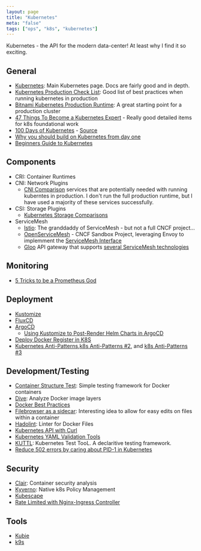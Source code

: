 ```yaml
---
layout: page
title: "Kubernetes"
meta: "false"
tags: ["ops", "k8s", "kubernetes"]
---
```

Kubernetes - the API for the modern data-center!  At least why I find it so exciting.

## General

- [Kubernetes](https://kubernetes.io/): Main Kubernetes page.  Docs are fairly
good and in depth.
- [Kubernetes Production Check List](https://learnk8s.io/production-best-practices/): Good list of best practices when running kubernetes in production
- [Bitnami Kubernetes Production Runtime](https://kubeprod.io/): A great starting point for a production cluster
- [47 Things To Become a Kubernetes Expert](https://ymmt2005.hatenablog.com/entry/k8s-things) - Really good detailed items for k8s foundational work
- [100 Days of Kubernetes](https://100daysofkubernetes.io/) - [Source](https://github.com/100daysofkubernetes/100DaysOfKubernetes)
- [Why you should build on Kubernetes from day one](https://stackoverflow.blog/2021/07/21/why-you-should-build-on-kubernetes-from-day-one/)
- [Beginners Guide to Kubernetes](https://towardsdatascience.com/a-beginner-friendly-introduction-to-kubernetes-540b5d63b3d7)

## Components

- CRI: Container Runtimes
- CNI: Network Plugins
  - [CNI Comparison](https://itnext.io/benchmark-results-of-kubernetes-network-plugins-cni-over-10gbit-s-network-updated-april-2019-4a9886efe9c4)
services that are potentially needed with running kuberntes in production.  I don't run the full
production runtime, but I have used a majority of these services successfully.
- CSI: Storage Plugins
  - [Kubernetes Storage Comparisons](https://medium.com/volterra-io/kubernetes-storage-performance-comparison-v2-2020-updated-1c0b69f0dcf4)
- ServiceMesh
  - [Istio](https://istio.io/): The granddaddy of ServiceMesh - but not a full CNCF project...
  - [OpenServiceMesh](https://openservicemesh.io/) - CNCF Sandbox Project, leveraging Envoy to implemment the [ServiceMesh Interface](https://smi-spec.io/)
  - [Gloo](https://github.com/solo-io/gloo) API gateway that supports [several ServiceMesh technologies](https://docs.solo.io/gloo-edge/latest/guides/integrations/service_mesh/)


## Monitoring

- [5 Tricks to be a Prometheus God](https://coralogix.com/blog/promql-tutorial-5-tricks-to-become-a-prometheus-god/)

## Deployment

- [Kustomize](https://kustomize.io/)
- [FluxCD](https://fluxcd.io/)
- [ArgoCD](https://argoproj.github.io/cd/)
  - [Using Kustomize to Post-Render Helm Charts in ArgoCD](https://dev.to/camptocamp-ops/use-kustomize-to-post-render-helm-charts-in-argocd-2ml6)
- [Deploy Docker Register in K8S](https://medium.com/swlh/deploy-your-private-docker-registry-as-a-pod-in-kubernetes-f6a489bf0180)
- [Kubernetes Anti-Patterns](https://codefresh.io/kubernetes-tutorial/kubernetes-antipatterns-1/),[k8s Anti-Patterns #2](https://codefresh.io/kubernetes-tutorial/kubernetes-antipatterns-2/), and [k8s Anti-Patterns #3](https://codefresh.io/kubernetes-tutorial/kubernetes-antipatterns-3/)

## Development/Testing

- [Container Structure Test](https://github.com/GoogleContainerTools/container-structure-test): Simple testing framework for Docker containers
- [Dive](https://github.com/wagoodman/dive): Analyze Docker image layers
- [Docker Best Practices](https://github.com/hexops/dockerfile)
- [Filebrowser as a sidecar](https://www.reddit.com/r/selfhosted/comments/piziv1/file_browser_container_sidecar_for_kubernetes/): Interesting idea to allow for easy edits on files within a container
- [Hadolint](https://github.com/hadolint/hadolint): Linter for Docker Files
- [Kubernetes API with Curl](https://blog.tilt.dev/2021/03/18/kubernetes-is-so-simple.html)
- [Kubernetes YAML Validation Tools](https://learnk8s.io/validating-kubernetes-yaml)
- [KUTTL](https://github.com/kudobuilder/kuttl): Kubernetes Test TooL.  A declaritive testing framework.
- [Reduce 502 errors by caring about PID-1 in Kubernetes](https://about.gitlab.com/blog/2022/05/17/how-we-removed-all-502-errors-by-caring-about-pid-1-in-kubernetes/)

## Security

- [Clair](https://github.com/coreos/clair): Container security analysis
- [Kyverno](https://kyverno.io/): Native k8s Policy Management
- [Kubescape](https://hub.armosec.io/docs/repository-scanning)
- [Rate Limited with Nginx-Ingress Controller](https://kubernetes.github.io/ingress-nginx/user-guide/nginx-configuration/annotations/#rate-limiting)

## Tools

- [Kubie](https://github.com/sbstp/kubie)
- [k9s](https://k9scli.io/)

